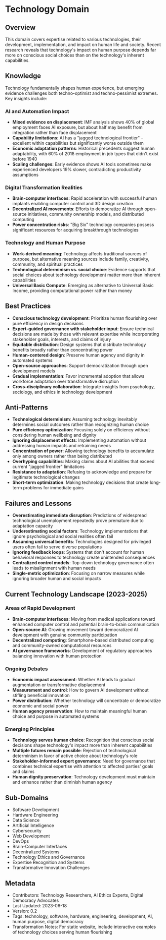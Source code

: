 # Technology Domain

## Overview
This domain covers expertise related to various technologies, their development, implementation, and impact on human life and society. Recent research reveals that technology's impact on human purpose depends far more on conscious social choices than on the technology's inherent capabilities.

## Knowledge
Technology fundamentally shapes human experience, but emerging evidence challenges both techno-optimist and techno-pessimist extremes. Key insights include:

### AI and Automation Impact
- **Mixed evidence on displacement**: IMF analysis shows 40% of global employment faces AI exposure, but about half may benefit from integration rather than face displacement
- **Capability limitations**: AI has a "jagged technological frontier" - excellent within capabilities but significantly worse outside them
- **Economic adaptation patterns**: Historical precedents suggest human adaptability, with 60% of 2018 employment in job types that didn't exist before 1940
- **Scaling challenges**: Early evidence shows AI tools sometimes make experienced developers 19% slower, contradicting productivity assumptions

### Digital Transformation Realities
- **Brain-computer interfaces**: Rapid acceleration with successful human implants enabling computer control and 3D design creation
- **Decentralized AI movements**: Efforts to democratize AI through open-source initiatives, community ownership models, and distributed computing
- **Power concentration risks**: "Big Six" technology companies possess significant resources for acquiring breakthrough technologies

### Technology and Human Purpose
- **Work-derived meaning**: Technology affects traditional sources of purpose, but alternative meaning sources include family, creativity, community, and spiritual practices
- **Technological determinism vs. social choice**: Evidence supports that social choices about technology development matter more than inherent capabilities
- **Universal Basic Compute**: Emerging as alternative to Universal Basic Income, providing computational power rather than money

## Best Practices
- **Conscious technology development**: Prioritize human flourishing over pure efficiency in design decisions
- **Expert-guided governance with stakeholder input**: Ensure technical decisions are made by those with relevant expertise while incorporating stakeholder goals, interests, and claims of injury
- **Equitable distribution**: Design systems that distribute technology benefits broadly rather than concentrating power
- **Human-centered design**: Preserve human agency and dignity in automated systems
- **Open-source approaches**: Support democratization through open development models
- **Gradual implementation**: Favor incremental adoption that allows workforce adaptation over transformative disruption
- **Cross-disciplinary collaboration**: Integrate insights from psychology, sociology, and ethics in technology development

## Anti-Patterns
- **Technological determinism**: Assuming technology inevitably determines social outcomes rather than recognizing human choice
- **Pure efficiency optimization**: Focusing solely on efficiency without considering human wellbeing and dignity
- **Ignoring displacement effects**: Implementing automation without addressing human impacts and retraining needs
- **Concentration of power**: Allowing technology benefits to accumulate only among owners rather than being distributed
- **Overhyping capabilities**: Making claims about AI abilities that exceed current "jagged frontier" limitations
- **Resistance to adaptation**: Refusing to acknowledge and prepare for legitimate technological changes
- **Short-term optimization**: Making technology decisions that create long-term problems for immediate gains

## Failures and Lessons
- **Overestimating immediate disruption**: Predictions of widespread technological unemployment repeatedly prove premature due to adaptation capacity
- **Underestimating social factors**: Technology implementations that ignore psychological and social realities often fail
- **Assuming universal benefits**: Technologies designed for privileged users often fail to serve diverse populations
- **Ignoring feedback loops**: Systems that don't account for human behavioral responses to technology create unintended consequences
- **Centralized control models**: Top-down technology governance often leads to misalignment with human needs
- **Single-metric optimization**: Focusing on narrow measures while ignoring broader human and social impacts

## Current Technology Landscape (2023-2025)

### Areas of Rapid Development
- **Brain-computer interfaces**: Moving from medical applications toward enhanced computer control and potential brain-to-brain communication
- **Open-source AI**: Growing movement toward democratized AI development with genuine community participation
- **Decentralized computing**: Smartphone-based distributed computing and community-owned computational resources
- **AI governance frameworks**: Development of regulatory approaches balancing innovation with human protection

### Ongoing Debates
- **Economic impact assessment**: Whether AI leads to gradual augmentation or transformative displacement
- **Measurement and control**: How to govern AI development without stifling beneficial innovation
- **Power distribution**: Whether technology will concentrate or democratize economic and social power
- **Human agency preservation**: How to maintain meaningful human choice and purpose in automated systems

### Emerging Principles
- **Technology serves human choice**: Recognition that conscious social decisions shape technology's impact more than inherent capabilities
- **Multiple futures remain possible**: Rejection of technological determinism in favor of active choice about technology's role
- **Stakeholder-informed expert governance**: Need for governance that combines technical expertise with attention to affected parties' goals and claims
- **Human dignity preservation**: Technology development must maintain and enhance rather than diminish human agency

## Sub-Domains
- Software Development
- Hardware Engineering
- Data Science
- Artificial Intelligence
- Cybersecurity
- Web Development
- DevOps
- Brain-Computer Interfaces
- Decentralized Systems
- Technology Ethics and Governance
- Expertise Recognition and Systems
- Transformative Innovation Challenges

## Metadata
- Contributors: Technology Researchers, AI Ethics Experts, Digital Democracy Advocates
- Last Updated: 2023-06-18
- Version: 0.2
- Tags: technology, software, hardware, engineering, development, AI, human purpose, digital democracy
- Transformation Notes: For static website, include interactive examples of technology choices serving human flourishing 